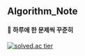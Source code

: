 ## Algorithm_Note
#### 🏅 하루에 한 문제씩 꾸준히

[![solved.ac tier](http://mazassumnida.wtf/api/generate_badge?boj=dokyeong10)](https://solved.ac/ehrud2357)
